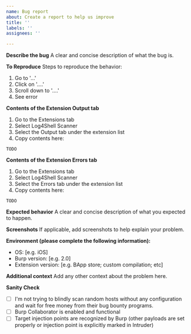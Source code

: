 ```yaml
---
name: Bug report
about: Create a report to help us improve
title: ''
labels: ''
assignees: ''

---
```


**Describe the bug**
A clear and concise description of what the bug is.

**To Reproduce**
Steps to reproduce the behavior:
1. Go to '...'
2. Click on '....'
3. Scroll down to '....'
4. See error

**Contents of the Extension Output tab**

1. Go to the Extensions tab
2. Select Log4Shell Scanner
3. Select the Output tab under the extension list
4. Copy contents here:

```
TODO
```

**Contents of the Extension Errors tab**

1. Go to the Extensions tab
2. Select Log4Shell Scanner
3. Select the Errors tab under the extension list
4. Copy contents here:

```
TODO
```

**Expected behavior**
A clear and concise description of what you expected to happen.

**Screenshots**
If applicable, add screenshots to help explain your problem.

**Environment (please complete the following information):**
 - OS: [e.g. iOS]
 - Burp version: [e.g. 2.0]
 - Extension version: [e.g. BApp store; custom compilation; etc]

**Additional context**
Add any other context about the problem here.

**Sanity Check**

- [ ] I'm not trying to blindly scan random hosts without any configuration and wait for free money from their bug bounty programs.
- [ ] Burp Collaborator is enabled and functional
- [ ] Target injection points are recognized by Burp (other payloads are set properly or injection point is explicitly marked in Intruder)
